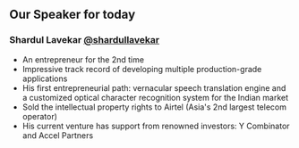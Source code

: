 ## Our Speaker for today

### Shardul Lavekar [@shardullavekar](https://twitter.com/shardullavekar)
- An entrepreneur for the 2nd time
- Impressive track record of developing multiple production-grade applications
- His first entrepreneurial path: vernacular speech translation engine 
  and a customized optical character recognition system for the Indian market
- Sold the intellectual property rights to Airtel (Asia's 2nd largest telecom operator)
- His current venture has support from renowned investors: Y Combinator and Accel Partners














